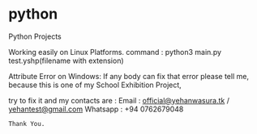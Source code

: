 # python
Python Projects

Working easily on Linux Platforms.
command : python3 main.py test.yshp(filename with extension)

Attribute Error on Windows:
  If any body can fix that error please tell me, because this is one of my School Exhibition Project, 
	
	
  try to fix it and my contacts are :
       Email : official@yehanwasura.tk / yehantest@gmail.com
       Whatsapp : +94 0762679048
       
    Thank You.
